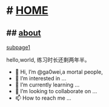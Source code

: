 # # [HOME](https://ga0wei.github.io/)

## ## [about](about)





[subpage1](subPages/sub1)

hello,world, 练习时长还剩两年半。


- 👋 Hi, I’m @ga0wei,a mortal people,
- 👀 I’m interested in ...
- 🌱 I’m currently learning ...
- 💞️ I’m looking to collaborate on ...
- 📫 How to reach me ...

<!---
ga0wei/ga0wei is a ✨ special ✨ repository because its `README.md` (this file) appears on your GitHub profile.
You can click the Preview link to take a look at your changes.
--->
